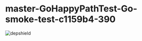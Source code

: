 # master-GoHappyPathTest-Go-smoke-test-c1159b4-390

![depshield](https://ci.dev.depshield.sonatype.org/badges/depshield-ci/master-GoHappyPathTest-Go-smoke-test-c1159b4-390/depshield.svg)